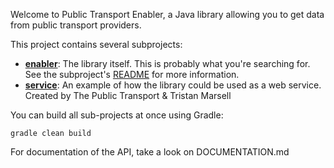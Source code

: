 Welcome to Public Transport Enabler, a Java library allowing you to get data from public transport providers.

This project contains several subprojects:

 * [__enabler__](enabler):
     The library itself. This is probably what you're searching for. See the subproject's [README](enabler/README.md) for more information.
 * [__service__](service):
     An example of how the library could be used as a web service. Created by The Public Transport & Tristan Marsell

You can build all sub-projects at once using Gradle:

`gradle clean build`


For documentation of the API, take a look on DOCUMENTATION.md
